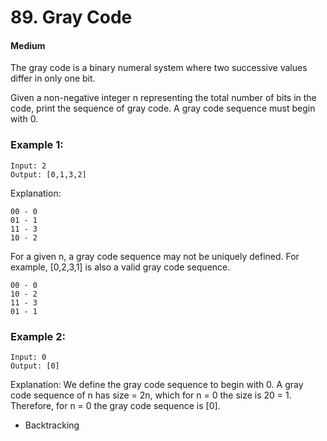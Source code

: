 # 89. Gray Code
#### Medium

The gray code is a binary numeral system where two successive values differ in only one bit.

Given a non-negative integer n representing the total number of bits in the code, print the sequence of gray code. A gray code sequence must begin with 0.

### Example 1:

```
Input: 2
Output: [0,1,3,2]
```
Explanation:
```
00 - 0
01 - 1
11 - 3
10 - 2
```

For a given n, a gray code sequence may not be uniquely defined.
For example, [0,2,3,1] is also a valid gray code sequence.

```
00 - 0
10 - 2
11 - 3
01 - 1
```

### Example 2:

```
Input: 0
Output: [0]
```
Explanation: We define the gray code sequence to begin with 0.
             A gray code sequence of n has size = 2n, which for n = 0 the size is 20 = 1.
             Therefore, for n = 0 the gray code sequence is [0].

* Backtracking
